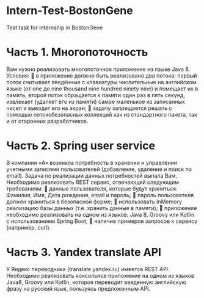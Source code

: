 # Intern-Test-BostonGene
Test task for internship in BostonGene
# Часть 1. Многопоточность
Вам нужно реализовать многопоточное приложение на языке Java 8.
Условия:
 в приложение должно быть реализовано два потока:
первый поток считывает введённые с клавиатуры числительные на английском языке
(от one до nine thousand nine hundred ninety nine) и помещает их в память,
второй поток обращается к памяти один раз в пять секунд, извлекает (удаляет его из
памяти) самое маленькое из записанных чисел и выводит его на экран;
 задачу запрещается решать с помощью потокобезопасных коллекций как из стандартного пакета,
так и от сторонних разработчиков.
# Часть 2. Spring user service
В компании «А» возникла потребность в хранении и управлении учетными записями
пользователей (добавление, удаление и поиск по email). Задача по реализации данных
потребностей выпала Вам. Необходимо реализовать REST сервис, отвечающий следующим
требованиям:
 данные пользователя, которые будут храниться: Фамилия, Имя, Дата рождения, email и
пароль;
 пароль пользователя должен храниться в безопасной форме;
 использовать InMemory реализацию базы данных (т.е. хранить данные в памяти);
 приложение необходимо реализовать на одном из языков: Java 8, Groovy или Kotlin с
использованием Spring Boot;
 наличие примеров запросов к сервису (например, curl).
# Часть 3. Yandex translate API
У Яндекс переводчика (translate.yandex.ru) имеется REST API. Необходимо реализовать консольное
приложение на одном из языков Java8, Groovy или Kotlin, которое переводит введенную
английскую фразу на русский язык, пользуясь предложенным API.
